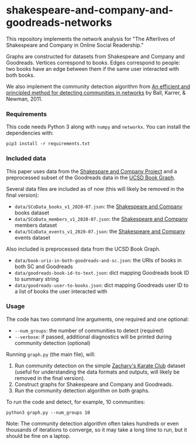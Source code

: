 # shakespeare-and-company-and-goodreads-networks

This repository implements the network analysis for
"The Afterlives of Shakespeare and Company in Online Social Readership."

Graphs are constructed for datasets from Shakespeare and Company and Goodreads.
Vertices correspond to books. Edges correspond to people: two books have an edge
between them if the same user interacted with both books.

We also implement the community detection algorithm from
[An efficient and principled method for detecting communities in networks](https://arxiv.org/abs/1104.3590)
by Ball, Karrer, & Newman, 2011.

### Requirements

This code needs Python 3 along with `numpy` and `networkx`.
You can install the dependencies with:
```
pip3 install -r requirements.txt
```

### Included data

This paper uses data from the
[Shakespare and Company Project](https://shakespeareandco.princeton.edu/)
and a preprocessed subset of the Goodreads data in the
[UCSD Book Graph](https://sites.google.com/eng.ucsd.edu/ucsdbookgraph/home).


Several data files are included as of now (this will likely be removed in the final version):
- `data/SCoData_books_v1_2020-07.json`: the [Shakespeare and Company][] books dataset
- `data/SCoData_members_v1_2020-07.json`: the [Shakespeare and Company][] members dataset
- `data/SCoData_events_v1_2020-07.json`: the [Shakespeare and Company][] events dataset

Also included is preprocessed data from the UCSD Book Graph.
- `data/book-uris-in-both-goodreads-and-sc.json`: the URIs of books in both SC and Goodreads
- `data/goodreads-book-id-to-text.json`: dict mapping Goodreads book ID to summary string
- `data/goodreads-user-to-books.json`: dict mapping Goodreads user ID to a list of books the user interacted with

[Shakespeare and Company]: https://shakespeareandco.princeton.edu/about/data/

### Usage

The code has two command line arguments, one required and one optional:
- `--num_groups`: the number of communities to detect (required)
- `--verbose`: if passed, additional diagnostics will be printed during community detection (optional)

Running `graph.py` (the main file), will:
1. Run community detection on the simple
[Zachary's Karate Club](https://en.wikipedia.org/wiki/Zachary%27s_karate_club)
dataset (useful for understanding the data formats and outputs, will likely be removed in the final version).
2. Construct graphs for Shakespeare and Company and Goodreads.
3. Run the community detection algorithm on both graphs.

To run the code and detect, for example, 10 communities:
```
python3 graph.py --num_groups 10
```

Note: The community detection algorithm often takes hundreds or even thousands
of iterations to converge, so it may take a long time to run, but it should be fine on a laptop.